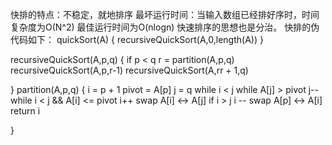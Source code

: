 快排的特点：不稳定，就地排序
最坏运行时间：当输入数组已经排好序时，时间复杂度为O(N^2)
最佳运行时间为O(nlogn)
快速排序的思想也是分治。
快排的伪代码如下：
quickSort(A)
{
   recursiveQuickSort(A,0,length(A))
}

recursiveQuickSort(A,p,q)
{
     if p < q
        r = partition(A,p,q)
        recursiveQuickSort(A,p,r-1)
        recursiveQuickSort(A,rr + 1,q)

}
partition(A,p,q)
{
    i = p + 1
    pivot = A[p]
    j = q
    while i < j
      while A[j] > pivot
           j--
      while i < j && A[i] <= pivot
           i++
      swap A[i] <-> A[j]
    if i > j 
       i --
    swap A[p] <-> A[i]
    return i  

}
